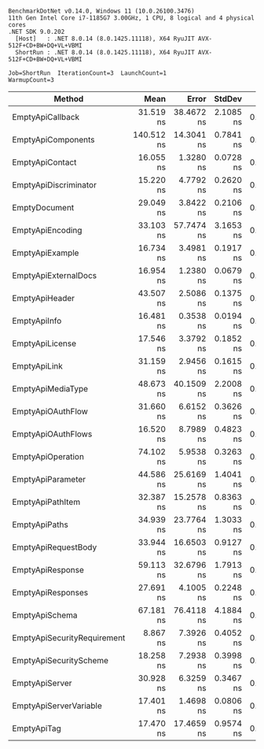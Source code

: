 ```

BenchmarkDotNet v0.14.0, Windows 11 (10.0.26100.3476)
11th Gen Intel Core i7-1185G7 3.00GHz, 1 CPU, 8 logical and 4 physical cores
.NET SDK 9.0.202
  [Host]   : .NET 8.0.14 (8.0.1425.11118), X64 RyuJIT AVX-512F+CD+BW+DQ+VL+VBMI
  ShortRun : .NET 8.0.14 (8.0.1425.11118), X64 RyuJIT AVX-512F+CD+BW+DQ+VL+VBMI

Job=ShortRun  IterationCount=3  LaunchCount=1  
WarmupCount=3  

```
| Method                      | Mean       | Error      | StdDev    | Gen0   | Gen1   | Allocated |
|---------------------------- |-----------:|-----------:|----------:|-------:|-------:|----------:|
| EmptyApiCallback            |  31.519 ns | 38.4672 ns | 2.1085 ns | 0.0331 |      - |     208 B |
| EmptyApiComponents          | 140.512 ns | 14.3041 ns | 0.7841 ns | 0.1428 | 0.0002 |     896 B |
| EmptyApiContact             |  16.055 ns |  1.3280 ns | 0.0728 ns | 0.0204 |      - |     128 B |
| EmptyApiDiscriminator       |  15.220 ns |  4.7792 ns | 0.2620 ns | 0.0179 |      - |     112 B |
| EmptyDocument               |  29.049 ns |  3.8422 ns | 0.2106 ns | 0.0433 |      - |     272 B |
| EmptyApiEncoding            |  33.103 ns | 57.7474 ns | 3.1653 ns | 0.0344 |      - |     216 B |
| EmptyApiExample             |  16.734 ns |  3.4981 ns | 0.1917 ns | 0.0242 |      - |     152 B |
| EmptyApiExternalDocs        |  16.954 ns |  1.2380 ns | 0.0679 ns | 0.0191 |      - |     120 B |
| EmptyApiHeader              |  43.507 ns |  2.5086 ns | 0.1375 ns | 0.0523 |      - |     328 B |
| EmptyApiInfo                |  16.481 ns |  0.3538 ns | 0.0194 ns | 0.0242 |      - |     152 B |
| EmptyApiLicense             |  17.546 ns |  3.3792 ns | 0.1852 ns | 0.0191 |      - |     120 B |
| EmptyApiLink                |  31.159 ns |  2.9456 ns | 0.1615 ns | 0.0395 |      - |     248 B |
| EmptyApiMediaType           |  48.673 ns | 40.1509 ns | 2.2008 ns | 0.0471 |      - |     296 B |
| EmptyApiOAuthFlow           |  31.660 ns |  6.6152 ns | 0.3626 ns | 0.0344 |      - |     216 B |
| EmptyApiOAuthFlows          |  16.520 ns |  8.7989 ns | 0.4823 ns | 0.0217 |      - |     136 B |
| EmptyApiOperation           |  74.102 ns |  5.9538 ns | 0.3263 ns | 0.0930 |      - |     584 B |
| EmptyApiParameter           |  44.586 ns | 25.6169 ns | 1.4041 ns | 0.0548 |      - |     344 B |
| EmptyApiPathItem            |  32.387 ns | 15.2578 ns | 0.8363 ns | 0.0485 |      - |     304 B |
| EmptyApiPaths               |  34.939 ns | 23.7764 ns | 1.3033 ns | 0.0268 |      - |     168 B |
| EmptyApiRequestBody         |  33.944 ns | 16.6503 ns | 0.9127 ns | 0.0344 |      - |     216 B |
| EmptyApiResponse            |  59.113 ns | 32.6796 ns | 1.7913 ns | 0.0625 |      - |     392 B |
| EmptyApiResponses           |  27.691 ns |  4.1005 ns | 0.2248 ns | 0.0268 |      - |     168 B |
| EmptyApiSchema              |  67.181 ns | 76.4118 ns | 4.1884 ns | 0.1109 | 0.0002 |     696 B |
| EmptyApiSecurityRequirement |   8.867 ns |  7.3926 ns | 0.4052 ns | 0.0166 |      - |     104 B |
| EmptyApiSecurityScheme      |  18.258 ns |  7.2938 ns | 0.3998 ns | 0.0280 |      - |     176 B |
| EmptyApiServer              |  30.928 ns |  6.3259 ns | 0.3467 ns | 0.0331 |      - |     208 B |
| EmptyApiServerVariable      |  17.401 ns |  1.4698 ns | 0.0806 ns | 0.0204 |      - |     128 B |
| EmptyApiTag                 |  17.470 ns | 17.4659 ns | 0.9574 ns | 0.0229 |      - |     144 B |
